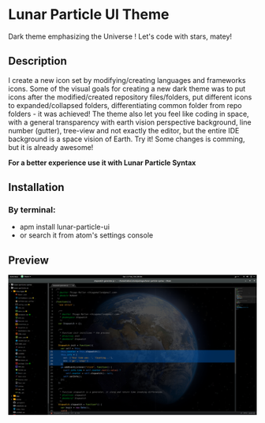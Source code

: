 Lunar Particle UI Theme
=========
Dark theme emphasizing the Universe ! Let's code with stars, matey!

Description
----------------
I create a new icon set by modifying/creating languages and frameworks icons. Some of the visual goals for creating a new dark theme was to put
icons after the modified/created repository files/folders, put different icons to expanded/collapsed folders, differentiating common folder from repo folders - it was achieved! The theme also let you feel like coding in space, with a general transparency with earth vision perspective background, line number (gutter), tree-view and not exactly the editor, but the entire IDE background is a space vision of Earth. Try it! Some changes is comming, but it is already awesome!


**For a better experience use it with Lunar Particle Syntax**

Installation
------------

### By terminal:

* apm install lunar-particle-ui
* or search it from atom's settings console

Preview
-----------

![Screenshot](https://raw.githubusercontent.com/Atomic-Ideas/screenshots/master/lunar-particle-ui.png.png)
